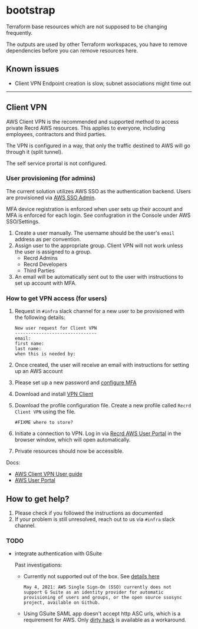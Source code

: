 # bootstrap

Terraform base resources which are not supposed to be changing frequently.

The outputs are used by other Terraform workspaces, you have to remove dependencies before you can remove resources here.

## Known issues

- Client VPN Endpoint creation is slow, subnet associations might time out

---
## Client VPN
AWS Client VPN is the recommended and supported method to access private Recrd AWS resources. This applies to everyone, including employees, contractors and third parties.

The VPN is configured in a way, that only the traffic destined to AWS will go through it (split tunnel).

The self service prortal is not configured.

### User provisioning (for admins)

The current solution utilizes AWS SSO as the authentication backend. Users are provisioned via [AWS SSO Admin](https://eu-west-1.console.aws.amazon.com/singlesignon/identity/home?region=eu-west-1#!/dashboard).

MFA device registration is enforced when user sets up their account and MFA is enforced for each login. See confugration in the Console under AWS SSO/Settings.


1. Create a user manually. The username should be the user's `email` address as per convention.
2. Assign user to the appropriate group. Client VPN will not work unless the user is assigned to a group.
   - Recrd Admins
   - Recrd Developers
   - Third Parties
3. An email will be automatically sent out to the user with instructions to set up account with MFA.

### How to get VPN access (for users)
1. Request in `#infra` slack channel for a new user to be provisioned with the following details:

   ```
   New user request for Client VPN
   -------------------------------
   email:
   first name:
   last name:
   when this is needed by:
   ```

2. Once created, the user will receive an email with instructions for setting up an AWS account
3. Please set up a new password and [configure MFA](https://docs.aws.amazon.com/singlesignon/latest/userguide/user-device-registration.html)
4. Download and install [VPN Client](https://aws.amazon.com/vpn/client-vpn-download/)
5. Download the profile configuration file. Create a new profile called `Recrd Client VPN` using the file.

    `#FIXME where to store?`
6. Initiate a connection to VPN. Log in via [Recrd AWS User Portal](https://d-9367775953.awsapps.com/start) in the browser window, which will open automatically.
7. Private resources should now be accessible.

Docs:
- [AWS Client VPN User guide](https://docs.aws.amazon.com/vpn/latest/clientvpn-user/user-getting-started.html)
- [AWS User Portal](https://docs.aws.amazon.com/singlesignon/latest/userguide/using-the-portal.html)

## How to get help?
1. Please check if you followed the instructions as documented
2. If your problem is still unresolved, reach out to us via `#infra` slack channel.

### TODO
- integrate authentication with GSuite

   Past investigations:
   - Currently not supported out of the box. See [details here](https://aws.amazon.com/blogs/security/how-to-use-g-suite-as-external-identity-provider-aws-sso/)
      ```
      May 4, 2021: AWS Single Sign-On (SSO) currently does not support G Suite as an identity provider for automatic provisioning of users and groups, or the open source ssosync project, available on Github.
      ```
    - Using GSuite SAML app doesn't accept http ASC urls, which is a requirement for AWS. Only [dirty hack](https://benincosa.com/?p=3787) is available as a workaround. 
